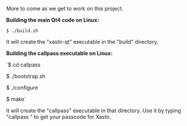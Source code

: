 
More to come as we get to work on this project.


**Building the main Qt4 code on Linux:**

`$ ./build.sh`

It will create the "xastir-qt" executable in the "build" directory.


**Building the callpass executable on Linux:**

`$ cd callpass

$ ./bootstrap.sh

$ ./configure

$ make`

It will create the "callpass" executable in that directory. Use it by typing "callpass <callsign>" to get your passcode for Xastir.


